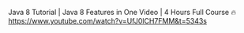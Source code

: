 Java 8 Tutorial | Java 8 Features in One Video | 4 Hours Full Course 🔥
https://www.youtube.com/watch?v=UfJ0lCH7FMM&t=5343s